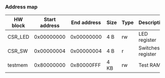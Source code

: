### Address map

HW block | Start address | End address | Size | Type | Description
-------- | ------------- | ----------- | ---- | ---- | -----------
CSR_LED | 0x00000000 | 0x00000000 | 4 B | rw | LED register
CSR_SW | 0x00000004 | 0x00000004 | 4 B | r | Switches register
testmem | 0x80000000 | 0x80000FFF | 4 KB | rw | Test RAM
